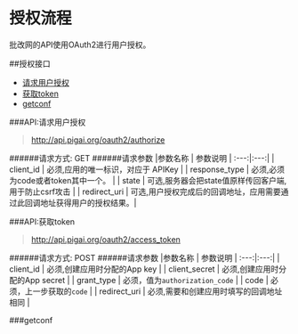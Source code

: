 # 授权流程
批改网的API使用OAuth2进行用户授权。

##授权接口
+ [请求用户授权](#API:请求用户授权)
+ [获取token](#API:获取token)
+ [getconf](#getconf)

###API:请求用户授权

>http://api.pigai.org/oauth2/authorize

######请求方式: GET
######请求参数
|参数名称 | 参数说明 |
:---:|:---:|
| client_id | 必须,应用的唯一标识，对应于 APIKey |
| response_type | 必须,必须为code或者token其中一个。 |
| state | 可选,服务器会把state值原样传回客户端,用于防止csrf攻击 |
| redirect_uri | 可选,用户授权完成后的回调地址，应用需要通过此回调地址获得用户的授权结果。|

###API:获取token

>http://api.pigai.org/oauth2/access_token

######请求方式: POST
######请求参数
|参数名称 | 参数说明 |
:---:|:---:|
| client_id | 必须,创建应用时分配的App key |
| client_secret | 必须,创建应用时分配的App secret |
| grant_type | 必须，值为`authorization_code` |
| code | 必须，上一步获取的`code` |
| redirect_uri | 必须,需要和创建应用时填写的回调地址相同 |

###getconf
